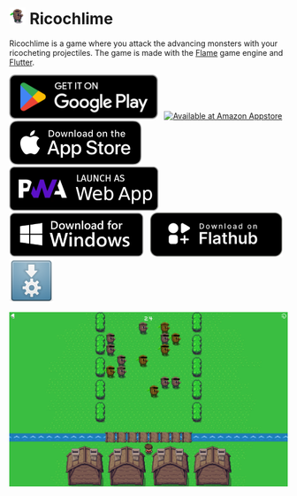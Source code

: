 # <img src="assets/icon/icon.png" width="30" height="30" alt="Logo"> Ricochlime

Ricochlime is a game where you attack the advancing monsters with your ricocheting projectiles. The game is made with the [Flame](https://flame-engine.org/) game engine and [Flutter](https://flutter.dev/).

[<img src='assets_raw/google-play-badge.png'
    alt='Get it on Google Play'
    height=80>][google_play]
&nbsp;
[<img src='https://images-na.ssl-images-amazon.com/images/G/01/mobile-apps/devportal2/res/images/amazon-appstore-badge-english-black.png'
    alt='Available at Amazon Appstore'
    height=80>][amazon_appstore]
&nbsp;
[<img src='assets_raw/app-store-badge.svg'
    alt='Get it on the App Store'
    height=80>][app_store]
&nbsp;
[<img src='assets_raw/pwa-badge.png'
    alt='Launch as web app'
    height=80>][web_app]
&nbsp;
[<img src="assets_raw/windows-badge.png"
    alt="Download for Windows"
    height=80>][download_windows]
&nbsp;
[<img src="assets_raw/flathub-badge.svg"
    alt="Download on Flathub"
    height=80>][flathub]
&nbsp;
[<img src="assets_raw/appimage-logo.png"
    alt="Get it as an AppImage"
    height=80>][download_appimage]

<img src='metadata/en-US/images/tenInchScreenshots/game.png' alt='Game screen with a player at the bottom facing multiple monsters' />

[google_play]: https://play.google.com/store/apps/details?id=com.adilhanney.ricochlime
[amazon_appstore]: https://www.amazon.co.uk/Adil-Hanney-Ricochlime/dp/B0CFK76XNX/
[app_store]: https://apps.apple.com/app/ricochlime/id6459539993
[web_app]: https://ricochlime.adil.hanney.org
[flathub]: https://flathub.org/apps/com.adilhanney.ricochlime
[download_windows]: https://github.com/adil192/ricochlime/releases/download/v1.3.0/RicochlimeInstaller_v1.3.0.exe
[download_appimage]: https://github.com/adil192/ricochlime/releases/download/v1.3.0/Ricochlime-1.3.0-x86_64.AppImage
